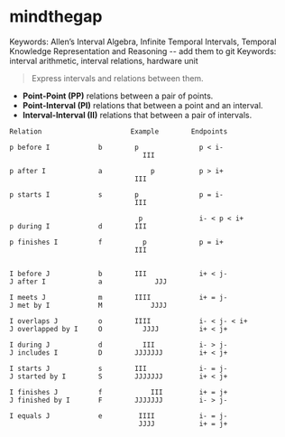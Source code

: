 # mindthegap

Keywords: Allen’s Interval Algebra, Infinite Temporal Intervals, Temporal Knowledge Representation and Reasoning -- add them to git
Keywords: interval arithmetic, interval relations, hardware unit


> Express intervals and relations between them.

- **Point-Point (PP)** relations between a pair of points.
- **Point-Interval (PI)** relations that between a point and an interval.
- **Interval-Interval (II)** relations that between a pair of intervals.

```text
Relation                      Example        Endpoints

p before I            b        p               p < i-
                                 III

p after I             a            p           p > i+
                               III

p starts I            s        p               p = i-
                               III

                                p              i- < p < i+
p during I            d        III

p finishes I          f          p             p = i+
                               III


I before J            b        III             i+ < j-
J after I             a             JJJ

I meets J             m        IIII            i+ = j-
J met by I            M            JJJJ

I overlaps J          o        IIII            i- < j- < i+
J overlapped by I     O          JJJJ          i+ < j+

I during J            d          III           i- > j-
J includes I          D        JJJJJJJ         i+ < j+

I starts J            s        III             i- = j-
J started by I        S        JJJJJJJ         i+ < j+

I finishes J          f            III         i+ = j+
J finished by I       F        JJJJJJJ         i- > j-

I equals J            e         IIII           i- = j-
                                JJJJ           i+ = j+
```